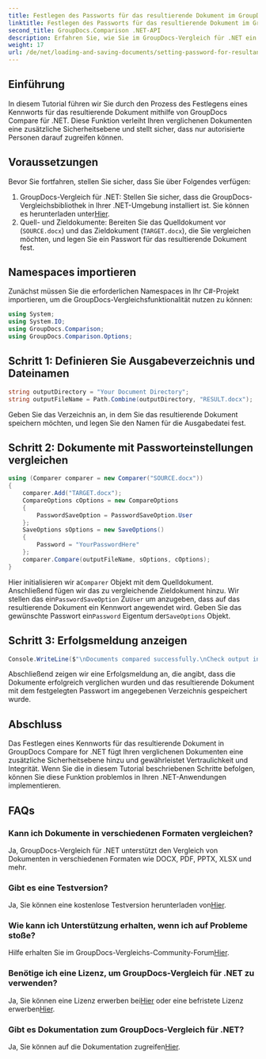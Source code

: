 ```yaml
---
title: Festlegen des Passworts für das resultierende Dokument im GroupDocs-Vergleich für .NET
linktitle: Festlegen des Passworts für das resultierende Dokument im GroupDocs-Vergleich für .NET
second_title: GroupDocs.Comparison .NET-API
description: Erfahren Sie, wie Sie im GroupDocs-Vergleich für .NET ein Kennwort für resultierende Dokumente festlegen. Erhöhen Sie die Sicherheit und schützen Sie Ihre verglichenen Dateien.
weight: 17
url: /de/net/loading-and-saving-documents/setting-password-for-resultant-document/
---
```

## Einführung
In diesem Tutorial führen wir Sie durch den Prozess des Festlegens eines Kennworts für das resultierende Dokument mithilfe von GroupDocs Compare für .NET. Diese Funktion verleiht Ihren verglichenen Dokumenten eine zusätzliche Sicherheitsebene und stellt sicher, dass nur autorisierte Personen darauf zugreifen können.
## Voraussetzungen
Bevor Sie fortfahren, stellen Sie sicher, dass Sie über Folgendes verfügen:
1.  GroupDocs-Vergleich für .NET: Stellen Sie sicher, dass die GroupDocs-Vergleichsbibliothek in Ihrer .NET-Umgebung installiert ist. Sie können es herunterladen unter[Hier](https://releases.groupdocs.com/comparison/net/).
2. Quell- und Zieldokumente: Bereiten Sie das Quelldokument vor (`SOURCE.docx`) und das Zieldokument (`TARGET.docx`), die Sie vergleichen möchten, und legen Sie ein Passwort für das resultierende Dokument fest.

## Namespaces importieren
Zunächst müssen Sie die erforderlichen Namespaces in Ihr C#-Projekt importieren, um die GroupDocs-Vergleichsfunktionalität nutzen zu können:
```csharp
using System;
using System.IO;
using GroupDocs.Comparison;
using GroupDocs.Comparison.Options;
```
## Schritt 1: Definieren Sie Ausgabeverzeichnis und Dateinamen
```csharp
string outputDirectory = "Your Document Directory";
string outputFileName = Path.Combine(outputDirectory, "RESULT.docx");
```
Geben Sie das Verzeichnis an, in dem Sie das resultierende Dokument speichern möchten, und legen Sie den Namen für die Ausgabedatei fest.
## Schritt 2: Dokumente mit Passworteinstellungen vergleichen
```csharp
using (Comparer comparer = new Comparer("SOURCE.docx"))
{
    comparer.Add("TARGET.docx");
    CompareOptions cOptions = new CompareOptions
    {
        PasswordSaveOption = PasswordSaveOption.User
    };
    SaveOptions sOptions = new SaveOptions()
    {
        Password = "YourPasswordHere"
    };
    comparer.Compare(outputFileName, sOptions, cOptions);
}
```
 Hier initialisieren wir a`Comparer` Objekt mit dem Quelldokument. Anschließend fügen wir das zu vergleichende Zieldokument hinzu. Wir stellen das ein`PasswordSaveOption` Zu`User` um anzugeben, dass auf das resultierende Dokument ein Kennwort angewendet wird. Geben Sie das gewünschte Passwort ein`Password` Eigentum der`SaveOptions` Objekt.
## Schritt 3: Erfolgsmeldung anzeigen
```csharp
Console.WriteLine($"\nDocuments compared successfully.\nCheck output in {outputDirectory}.");
```
Abschließend zeigen wir eine Erfolgsmeldung an, die angibt, dass die Dokumente erfolgreich verglichen wurden und das resultierende Dokument mit dem festgelegten Passwort im angegebenen Verzeichnis gespeichert wurde.

## Abschluss
Das Festlegen eines Kennworts für das resultierende Dokument in GroupDocs Compare for .NET fügt Ihren verglichenen Dokumenten eine zusätzliche Sicherheitsebene hinzu und gewährleistet Vertraulichkeit und Integrität. Wenn Sie die in diesem Tutorial beschriebenen Schritte befolgen, können Sie diese Funktion problemlos in Ihren .NET-Anwendungen implementieren.
## FAQs
### Kann ich Dokumente in verschiedenen Formaten vergleichen?
Ja, GroupDocs-Vergleich für .NET unterstützt den Vergleich von Dokumenten in verschiedenen Formaten wie DOCX, PDF, PPTX, XLSX und mehr.
### Gibt es eine Testversion?
 Ja, Sie können eine kostenlose Testversion herunterladen von[Hier](https://releases.groupdocs.com/).
### Wie kann ich Unterstützung erhalten, wenn ich auf Probleme stoße?
 Hilfe erhalten Sie im GroupDocs-Vergleichs-Community-Forum[Hier](https://forum.groupdocs.com/c/comparison/12).
### Benötige ich eine Lizenz, um GroupDocs-Vergleich für .NET zu verwenden?
 Ja, Sie können eine Lizenz erwerben bei[Hier](https://purchase.groupdocs.com/buy) oder eine befristete Lizenz erwerben[Hier](https://purchase.groupdocs.com/temporary-license/).
### Gibt es Dokumentation zum GroupDocs-Vergleich für .NET?
 Ja, Sie können auf die Dokumentation zugreifen[Hier](https://tutorials.groupdocs.com/comparison/net/).